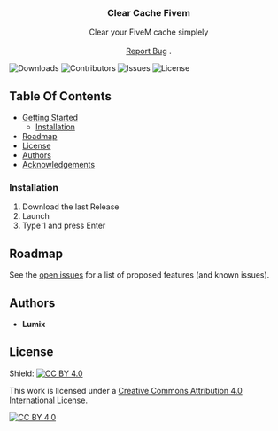 <br/>
<p align="center">
  <h3 align="center">Clear Cache Fivem</h3>

  <p align="center">
Clear your FiveM cache simplely
    <br/>
    <br/>
    <a href="https://github.com/o-lumix/Clear-Cache-Fivem-BAT/issues">Report Bug</a>
    .
  </p>
</p>

![Downloads](https://img.shields.io/github/downloads/o-lumix/Clear-Cache-Fivem-BAT/total) ![Contributors](https://img.shields.io/github/contributors/o-lumix/Clear-Cache-Fivem-BAT?color=dark-green) ![Issues](https://img.shields.io/github/issues/o-lumix/Clear-Cache-Fivem-BAT) ![License](https://img.shields.io/github/license/o-lumix/Clear-Cache-Fivem-BAT) 

## Table Of Contents

* [Getting Started](#getting-started)
  * [Installation](#installation)
* [Roadmap](#roadmap)
* [License](#license)
* [Authors](#authors)
* [Acknowledgements](#acknowledgements)


### Installation

1. Download the last Release
2. Launch
3. Type 1 and press Enter

## Roadmap

See the [open issues](https://github.com/o-lumix/Clear-Cache-Fivem-BAT/issues) for a list of proposed features (and known issues).



## Authors

* **Lumix**


## License

Shield: [![CC BY 4.0][cc-by-shield]][cc-by]

This work is licensed under a
[Creative Commons Attribution 4.0 International License][cc-by].

[![CC BY 4.0][cc-by-image]][cc-by]

[cc-by]: http://creativecommons.org/licenses/by/4.0/
[cc-by-image]: https://i.creativecommons.org/l/by/4.0/88x31.png
[cc-by-shield]: https://img.shields.io/badge/License-CC%20BY%204.0-lightgrey.svg



